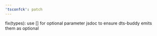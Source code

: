 ```yaml
---
'tsconfck': patch
---
```


fix(types): use [] for optional parameter jsdoc to ensure dts-buddy emits them as optional
